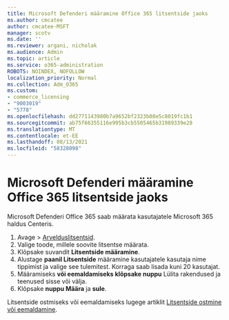 ```yaml
---
title: Microsoft Defenderi määramine Office 365 litsentside jaoks
ms.author: cmcatee
author: cmcatee-MSFT
manager: scotv
ms.date: ''
ms.reviewer: argani, nicholak
ms.audience: Admin
ms.topic: article
ms.service: o365-administration
ROBOTS: NOINDEX, NOFOLLOW
localization_priority: Normal
ms.collection: Adm_O365
ms.custom:
- commerce_licensing
- "9003019"
- "5778"
ms.openlocfilehash: dd2771143980b7a9652bf2323b08e5c8019fc1b1
ms.sourcegitcommit: ab75f66355116e995b3cb5505465b31989339e28
ms.translationtype: MT
ms.contentlocale: et-EE
ms.lasthandoff: 08/13/2021
ms.locfileid: "58328098"
---
```

# <a name="assign-microsoft-defender-for-office-365-licenses"></a>Microsoft Defenderi määramine Office 365 litsentside jaoks

Microsoft Defenderi Office 365 saab määrata kasutajatele Microsoft 365 haldus Centeris.

1. Avage   >  [Arvelduslitsentsid](https://go.microsoft.com/fwlink/p/?linkid=842264).
2. Valige toode, millele soovite litsentse määrata.
3. Klõpsake suvandit **Litsentside määramine**.
4. Alustage **paanil Litsentside**  määramine kasutajatele kasutaja nime tippimist ja valige see tulemitest. Korraga saab lisada kuni 20 kasutajat.
5. Määramiseks **või eemaldamiseks klõpsake nuppu**  Lülita rakendused ja teenused sisse või välja.
6. Klõpsake **nuppu Määra** ja  **sule**.

Litsentside ostmiseks või eemaldamiseks lugege artiklit [Litsentside ostmine või eemaldamine](https://docs.microsoft.com/microsoft-365/commerce/licenses/buy-licenses#buy-or-remove-licenses-for-your-business-subscription).